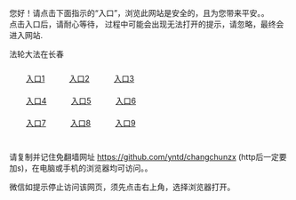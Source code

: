 您好！请点击下面指示的“入口”，浏览此网站是安全的，且为您带来平安。。 <br/>
点击入口后，请耐心等待， 过程中可能会出现无法打开的提示，请忽略，最终会进入网站. </br>

法轮大法在长春<br/>
<div style="padding:10px"><a style="margin:20px" target="_blank" href="https://d13a75prvz4x9e.cloudfront.net/2Qpsp?hpcmx" id="ccLink1" rel="nofollow">入口1</a> <a target="_blank" style="margin:20px" href="https://dsljfpkzvbea4.cloudfront.net/2Qpsp?thkuaq" id="ccLink2" rel="nofollow">入口2</a> <a style="margin:20px" target="_blank" href="https://d7vdwmx4ker4l.cloudfront.net/2Qpsp?hjtmulg" id="ccLink3" rel="nofollow">入口3</a></div>

<div style="padding:10px" ><a style="margin:20px" target="_blank" href="https://d13a75prvz4x9e.cloudfront.net/2Qpsp?hpcmx" id="ccLink4" rel="nofollow">入口4</a> <a style="margin:20px" href="https://dsljfpkzvbea4.cloudfront.net/2Qpsp?thkuaq" target="_blank" id="ccLink5" rel="nofollow">入口5</a> <a style="margin:20px" href="https://d7vdwmx4ker4l.cloudfront.net/2Qpsp?hjtmulg" target="_blank" id="ccLink6" rel="nofollow">入口6</a></div>

<div style="padding:10px"><a style="margin:20px" target="_blank" href="https://d13a75prvz4x9e.cloudfront.net/2Qpsp?hpcmx" id="ccLink7" rel="nofollow">入口7</a> <a style="margin:20px" href="https://dsljfpkzvbea4.cloudfront.net/2Qpsp?thkuaq" target="_blank" id="ccLink8" rel="nofollow">入口8</a> <a style="margin:20px" target="_blank" href="https://d7vdwmx4ker4l.cloudfront.net/2Qpsp?hjtmulg" id="ccLink9" rel="nofollow">入口9</a></div>

<br/>



请复制并记住免翻墙网址 https://github.com/yntd/changchunzx (http后一定要加s)，在电脑或手机的浏览器均可访问。。<br/>

微信如提示停止访问该网页，须先点击右上角，选择浏览器打开。
